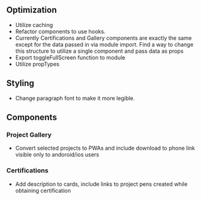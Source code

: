 ## Optimization
+ Utilize caching
+ Refactor components to use hooks.
+ Currently Certifications and Gallery components are exactly the same except for the data passed in via module import. Find a way to change this structure to utilize a single component and pass data as props
+ Export toggleFullScreen function to module
+ Utilize propTypes

## Styling
+ Change paragraph font to make it more legible.

## Components
### Project Gallery
+ Convert selected projects to PWAs and include download to phone link visible only to andoroid/ios users

### Certifications
+ Add description to cards, include links to project pens created while obtaining certification